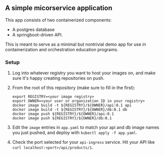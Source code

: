 ## A simple micorservice application

This app consists of two containerized components:

 - A postgres database
 - A springboot-driven API.

This is meant to serve as a minimal but nontrivial demo app for use in containerization and orchestration education programs.

### Setup

1.  Log into whatever registry you want to host your images on, and make sure it's happy creating repositories on push.

2.  From the root of this repository (make sure to fill in the <variables> first):

    ```
    export REGISTRY=<your image registry>
    export OWNER=<your user or organization ID in your registry>
    docker image build -t ${REGISTRY}/${OWNER}/api:0.1 api
    docker image build -t ${REGISTRY}/${OWNER}/db:0.1 db
    docker image push ${REGISTRY}/${OWNER}/api:0.1
    docker image push ${REGISTRY}/${OWNER}/db:0.1
    ```

3.  Edit the `image` entries in `app.yaml` to match your api and db image names you just pushed, and deploy with `kubectl apply -f app.yaml`.

4.  Check the port selected for your `api-ingress` service. Hit your API like `curl localhost:<port>/api/products/1`.
